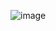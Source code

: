 ![image](https://github.com/yJoelhenry7/Crypto-Price-Tracker/assets/86186443/ce3b41dd-89fc-4df6-a949-6ac499103f0c)
